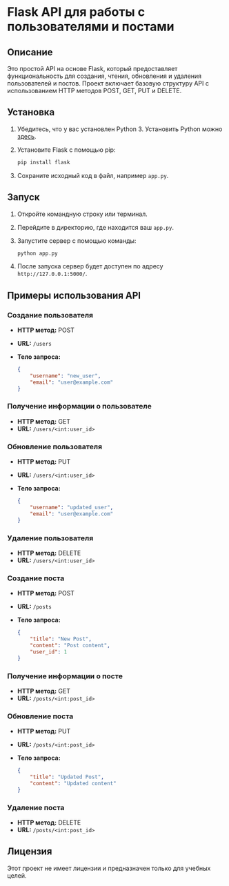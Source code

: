 # Flask API для работы с пользователями и постами

## Описание

Это простой API на основе Flask, который предоставляет функциональность для создания, чтения, обновления и удаления пользователей и постов. Проект включает базовую структуру API с использованием HTTP методов POST, GET, PUT и DELETE.

## Установка

1. Убедитесь, что у вас установлен Python 3. Установить Python можно [здесь](https://www.python.org/downloads/).
2. Установите Flask с помощью pip:

    ```bash
    pip install flask
    ```

3. Сохраните исходный код в файл, например `app.py`.

## Запуск

1. Откройте командную строку или терминал.
2. Перейдите в директорию, где находится ваш `app.py`.
3. Запустите сервер с помощью команды:

    ```bash
    python app.py
    ```

4. После запуска сервер будет доступен по адресу `http://127.0.0.1:5000/`.

## Примеры использования API

### Создание пользователя

- **HTTP метод:** POST
- **URL:** `/users`
- **Тело запроса:**

    ```json
    {
        "username": "new_user",
        "email": "user@example.com"
    }
    ```

### Получение информации о пользователе

- **HTTP метод:** GET
- **URL:** `/users/<int:user_id>`

### Обновление пользователя

- **HTTP метод:** PUT
- **URL:** `/users/<int:user_id>`
- **Тело запроса:**

    ```json
    {
        "username": "updated_user",
        "email": "user@example.com"
    }
    ```

### Удаление пользователя

- **HTTP метод:** DELETE
- **URL:** `/users/<int:user_id>`

### Создание поста

- **HTTP метод:** POST
- **URL:** `/posts`
- **Тело запроса:**

    ```json
    {
        "title": "New Post",
        "content": "Post content",
        "user_id": 1
    }
    ```

### Получение информации о посте

- **HTTP метод:** GET
- **URL:** `/posts/<int:post_id>`

### Обновление поста

- **HTTP метод:** PUT
- **URL:** `/posts/<int:post_id>`
- **Тело запроса:**

    ```json
    {
        "title": "Updated Post",
        "content": "Updated content"
    }
    ```

### Удаление поста

- **HTTP метод:** DELETE
- **URL:** `/posts/<int:post_id>`

## Лицензия

Этот проект не имеет лицензии и предназначен только для учебных целей.

